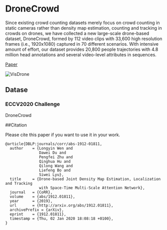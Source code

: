 # DroneCrowd

Since existing crowd counting datasets merely focus on crowd counting in static cameras rather than density map estimation, counting and tracking in crowds on drones, we have collected a new large-scale drone-based dataset, DroneCrowd, formed by 112 video clips with 33,600 high resolution frames (i.e., 1920x1080) captured in 70 different scenarios. With intensive amount of effort, our dataset provides 20,800 people trajectories with 4.8 million head annotations and several video-level attributes in sequences.

[Paper](https://arxiv.org/pdf/1912.01811.pdf)

![VisDrone](https://github.com/VisDrone/DroneCrowd/blob/master/sample.png)

## Datase

### ECCV2020 Challenge
DroneCrowd

##Citation

Please cite this paper if you want to use it in your work.
```
@article{DBLP:journals/corr/abs-1912-01811,
  author    = {Longyin Wen and
               Dawei Du and
               Pengfei Zhu and
               Qinghua Hu and
               Qilong Wang and
               Liefeng Bo and
               Siwei Lyu},
  title     = {Drone-based Joint Density Map Estimation, Localization and Tracking
               with Space-Time Multi-Scale Attention Network},
  journal   = {CoRR},
  volume    = {abs/1912.01811},
  year      = {2019},
  url       = {http://arxiv.org/abs/1912.01811},
  archivePrefix = {arXiv},
  eprint    = {1912.01811},
  timestamp = {Thu, 02 Jan 2020 18:08:18 +0100},
}
```
